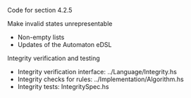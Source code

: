 Code for section 4.2.5

Make invalid states unrepresentable
- Non-empty lists
- Updates of the Automaton eDSL

Integrity verification and testing

- Integrity verification interface: ../Language/Integrity.hs
- Integrity checks for rules: ../Implementation/Algorithm.hs
- Integrity tests: IntegritySpec.hs
